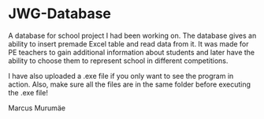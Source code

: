 # JWG-Database
A database for school project I had been working on. The database gives an ability to insert premade Excel table and read data from it. It was made for PE teachers to gain additional information about students and later have the ability to choose them to represent school in different competitions.

I have also uploaded a .exe file if you only want to see the program in action. Also, make sure all the files are in the same folder before executing the .exe file!

Marcus Murumäe  
